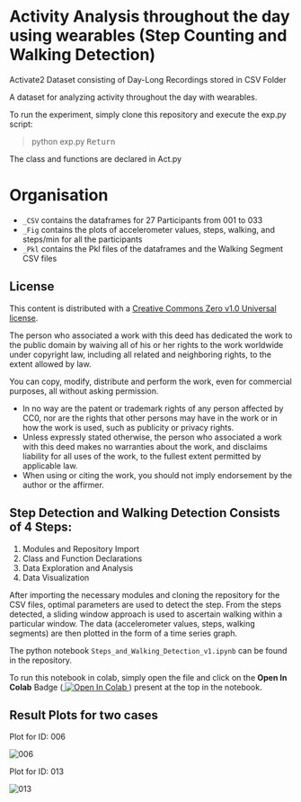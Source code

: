 # Activity Analysis throughout the day using wearables (Step Counting and Walking Detection)

Activate2 Dataset consisting of Day-Long Recordings stored in CSV Folder 

A dataset for analyzing activity throughout the day with wearables.

To run the experiment, simply clone this repository and execute the exp.py script:

> python exp.py <kbd>Return</kbd>

The class and functions are declared in Act.py

# Organisation

* `_CSV` contains the dataframes for 27 Participants from 001 to 033
* `_Fig` contains the plots of accelerometer values, steps, walking, and steps/min for all the participants
* `_Pkl` contains the Pkl files of the dataframes and the Walking Segment CSV files
 


## License

This content is distributed with a [Creative Commons Zero v1.0 Universal license](https://creativecommons.org/publicdomain/zero/1.0/).

The person who associated a work with this deed has dedicated the work to the public domain by waiving all of his or her rights to the work worldwide under copyright law, including all related and neighboring rights, to the extent allowed by law.

You can copy, modify, distribute and perform the work, even for commercial purposes, all without asking permission.

- In no way are the patent or trademark rights of any person affected by CC0, nor are the rights that other persons may have in the work or in how the work is used, such as publicity or privacy rights.
- Unless expressly stated otherwise, the person who associated a work with this deed makes no warranties about the work, and disclaims liability for all uses of the work, to the fullest extent permitted by applicable law.
 - When using or citing the work, you should not imply endorsement by the author or the affirmer.


## Step Detection and Walking Detection Consists of 4 Steps:

1. Modules and Repository Import
2. Class and Function Declarations
3. Data Exploration and Analysis
4. Data Visualization

After importing the necessary modules and cloning the repository for the CSV files, optimal parameters are used to detect the step. From the steps detected, a sliding window approach is used to ascertain walking within a particular window. The data (accelerometer values, steps, walking segments) are then plotted in the form of a time series graph.

The python notebook `Steps_and_Walking_Detection_v1.ipynb` can be found in the repository.

To run this notebook in colab, simply open the file and click on the **Open In Colab** Badge (<a href="https://colab.research.google.com/github/kristofvl/Activate2/blob/main/Steps_and_Walking_Detection_v1.ipynb">
  <img src="https://colab.research.google.com/assets/colab-badge.svg" alt="Open In Colab"/>
</a> ) present at the top in the notebook.

 ## Result Plots for two cases

Plot for ID: 006

![006](https://user-images.githubusercontent.com/85766211/157211750-0ad83f9f-f198-4f35-8004-16652c31b7bb.png)



Plot for ID: 013

![013](https://user-images.githubusercontent.com/85766211/157211777-68bca3ea-1f28-4438-a387-ea09044937b9.png)

